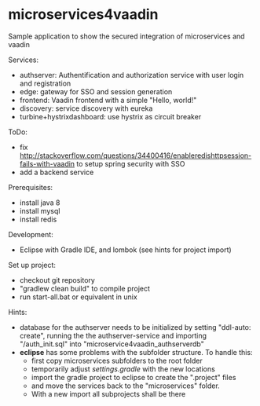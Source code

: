 # microservices4vaadin
Sample application to show the secured integration of microservices and vaadin

Services:
* authserver: Authentification and authorization service with user login and registration
* edge: gateway for SSO and session generation
* frontend: Vaadin frontend with a simple "Hello, world!"
* discovery: service discovery with eureka
* turbine+hystrixdashboard: use hystrix as circuit breaker

ToDo:
* fix http://stackoverflow.com/questions/34400416/enableredishttpsession-fails-with-vaadin to setup spring security with SSO
* add a backend service

Prerequisites:
* install java 8
* install mysql
* install redis

Development:
* Eclipse with Gradle IDE, and lombok (see hints for project import)

Set up project:
* checkout git repository
* "gradlew clean build" to compile project
* run start-all.bat or equivalent in unix

Hints:
* database for the authserver needs to be initialized by setting "ddl-auto: create", running the the authserver-service and importing "/auth_init.sql" into "microservice4vaadin_authserverdb"
* **eclipse** has some problems with the subfolder structure. To handle this:
  - first copy microservices subfolders to the root folder
  - temporarily adjust *settings.gradle* with the new locations
  - import the gradle project to eclipse to create the ".project" files
  - and move the services back to the "microservices" folder.
  - With a new import all subprojects shall be there
